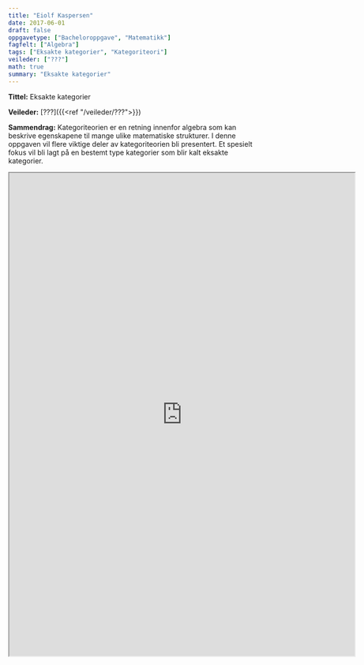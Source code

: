 ```yaml
---
title: "Eiolf Kaspersen"
date: 2017-06-01
draft: false
oppgavetype: ["Bacheloroppgave", "Matematikk"]
fagfelt: ["Algebra"]
tags: ["Eksakte kategorier", "Kategoriteori"]
veileder: ["???"]
math: true
summary: "Eksakte kategorier"
---
```


**Tittel:** Eksakte kategorier

**Veileder:** [???]({{<ref "/veileder/???">}})

**Sammendrag:** Kategoriteorien er en retning innenfor algebra som kan beskrive egenskapene til mange ulike matematiske strukturer. I denne oppgaven vil flere viktige deler av kategoriteorien bli presentert. Et spesielt fokus vil bli lagt på en bestemt type kategorier som blir kalt eksakte kategorier.


<iframe src="https://drive.google.com/file/d/1EuEw9WPQ-XYGOW_w_F1gkVs0YbZ24lBr/preview" width="700" height="980" allow="autoplay"></iframe>

